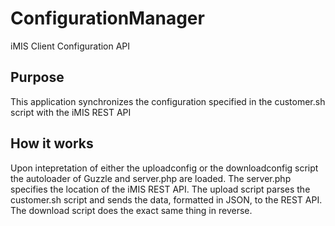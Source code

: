 # ConfigurationManager
iMIS Client Configuration API

## Purpose
This application synchronizes the configuration specified in the customer.sh script with the iMIS REST API

## How it works
Upon intepretation of either the uploadconfig or the downloadconfig script the autoloader of Guzzle and server.php are loaded.
The server.php specifies the location of the iMIS REST API.
The upload script parses the customer.sh script and sends the data, formatted in JSON, to the REST API.
The download script does the exact same thing in reverse.